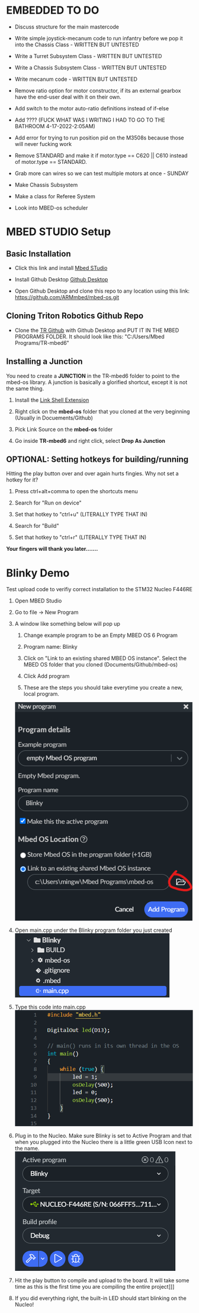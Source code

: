 # EMBEDDED TO DO

- Discuss structure for the main mastercode

- Write simple joystick-mecanum code to run infantry before we pop it into the Chassis Class - WRITTEN BUT UNTESTED

- Write a Turret Subsystem Class - WRITTEN BUT UNTESTED

- Write a Chassis Subsystem Class - WRITTEN BUT UNTESTED

- Write mecanum code - WRITTEN BUT UNTESTED

- Remove ratio option for motor constructor, if its an external gearbox have the end-user deal with it on their own.

- Add switch to the motor auto-ratio definitions instead of if-else

- Add ???? (FUCK WHAT WAS I WRITING I HAD TO GO TO THE BATHROOM 4-17-2022-2:05AM)

- Add error for trying to run position pid on the M3508s because those will never fucking work

- Remove STANDARD and make it if motor.type == C620 || C610 instead of motor.type == STANDARD.

- Grab more can wires so we can test multiple motors at once - SUNDAY 

- Make Chassis Subsystem

- Make a class for Referee System 

- Look into MBED-os scheduler

# MBED STUDIO Setup

## Basic Installation

- Click this link and install [Mbed STudio](https://os.mbed.com/studio/)

- Install Github Desktop [Github Desktop](https://desktop.github.com/)

- Open Github Desktop and clone this repo to any location using this link: https://github.com/ARMmbed/mbed-os.git

## Cloning Triton Robotics Github Repo

- Clone the [TR Github](https://github.com/Triton-Robotics/TR-mbed6) with Github Desktop and PUT IT IN THE MBED PROGRAMS FOLDER. It should look like this: "C:/Users/Mbed Programs/TR-mbed6" 

## Installing a Junction

You need to create a **JUNCTION** in the TR-mbed6 folder to point to the mbed-os library. A junction is basically a glorified shortcut, except it is not the same thing.

1. Install the [Link Shell Extension](https://download.cnet.com/Link-Shell-Extension-64-bit/3000-2248_4-75213087.html)

2. Right click on the **mbed-os** folder that you cloned at the very beginning (Usually in Docuements/Github)

3. Pick Link Source on the **mbed-os** folder

4. Go inside **TR-mbed6** and right click, select **Drop As Junction**

## OPTIONAL: Setting hotkeys for building/running

Hitting the play button over and over again hurts fingies. Why not set a hotkey for it? 

1) Press ctrl+alt+comma to open the shortcuts menu

2) Search for "Run on device" 

3) Set that hotkey to "ctrl+u" (LITERALLY TYPE THAT IN)

4) Search for "Build"

5) Set that hotkey to "ctrl+r" (LITERALLY TYPE THAT IN)

**Your fingers will thank you later.......**

# Blinky Demo

Test upload code to verifiy correct installation to the STM32 Nucleo F446RE

1) Open MBED Studio

2) Go to file -> New Program

3) A window like something below will pop up
   
   1) Change example program to be an Empty MBED OS 6 Program   
   
   2) Program name: Blinky
   
   3) Click on "Link to an existing shared MBED OS instance". Select the MBED OS folder that you cloned (Documents/Github/mbed-os)
   
   4) Click Add program
   
   5) These are the steps you should take everytime you create a new, local program.
   
   ![](assets/2022-04-09-16-37-36-image.png)

4) Open main.cpp under the Blinky program folder you just created![](assets/2022-04-09-16-42-55-image.png)

5) Type this code into main.cpp![](assets/2022-04-09-16-43-56-image.png)

6) Plug in to the Nucleo. Make sure Blinky is set to Active Program and that when you plugged into the Nucleo there is a little green USB Icon next to the name.![](assets/2022-04-09-16-46-26-image.png)

7) Hit the play button to compile and upload to the board. It will take some time as this is the first time you are compiling the entire project]]]

8) If you did everything right, the built-in LED should start blinking on the Nucleo!